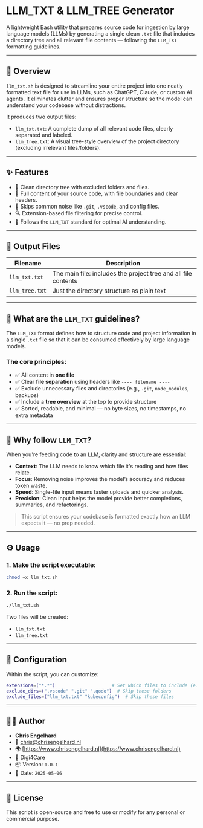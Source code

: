 # LLM_TXT & LLM_TREE Generator

A lightweight Bash utility that prepares source code for ingestion by large language models (LLMs) by generating a single clean `.txt` file that includes a directory tree and all relevant file contents — following the `LLM_TXT` formatting guidelines.

---

## 📌 Overview

`llm_txt.sh` is designed to streamline your entire project into one neatly formatted text file for use in LLMs, such as ChatGPT, Claude, or custom AI agents. It eliminates clutter and ensures proper structure so the model can understand your codebase without distractions.

It produces two output files:
- `llm_txt.txt`: A complete dump of all relevant code files, clearly separated and labeled.
- `llm_tree.txt`: A visual tree-style overview of the project directory (excluding irrelevant files/folders).

---

## ✨ Features

- 📂 Clean directory tree with excluded folders and files.
- 📄 Full content of your source code, with file boundaries and clear headers.
- 🚫 Skips common noise like `.git`, `.vscode`, and config files.
- 🔍 Extension-based file filtering for precise control.
- 🤖 Follows the `LLM_TXT` standard for optimal AI understanding.

---

## 📁 Output Files

| Filename         | Description                                                  |
|------------------|--------------------------------------------------------------|
| `llm_txt.txt`    | The main file: includes the project tree and all file contents |
| `llm_tree.txt`   | Just the directory structure as plain text                    |

---

## 📜 What are the `LLM_TXT` guidelines?

The `LLM_TXT` format defines how to structure code and project information in a single `.txt` file so that it can be consumed effectively by large language models.

### The core principles:

- ✅ All content in **one file**
- ✅ Clear **file separation** using headers like `---- filename ----`
- ✅ Exclude unnecessary files and directories (e.g., `.git`, `node_modules`, backups)
- ✅ Include a **tree overview** at the top to provide structure
- ✅ Sorted, readable, and minimal — no byte sizes, no timestamps, no extra metadata

---

## 🧠 Why follow `LLM_TXT`?

When you're feeding code to an LLM, clarity and structure are essential:

- **Context**: The LLM needs to know which file it's reading and how files relate.
- **Focus**: Removing noise improves the model’s accuracy and reduces token waste.
- **Speed**: Single-file input means faster uploads and quicker analysis.
- **Precision**: Clean input helps the model provide better completions, summaries, and refactorings.

> This script ensures your codebase is formatted exactly how an LLM expects it — no prep needed.

---

## ⚙️ Usage

### 1. Make the script executable:
```bash
chmod +x llm_txt.sh
````

### 2. Run the script:

```bash
./llm_txt.sh
```

Two files will be created:

* `llm_txt.txt`
* `llm_tree.txt`

---

## 🔧 Configuration

Within the script, you can customize:

```bash
extensions=("*.*")                     # Set which files to include (e.g., "*.js" "*.php")
exclude_dirs=(".vscode" ".git" ".qodo")  # Skip these folders
exclude_files=("llm_txt.txt" "kubeconfig")  # Skip these files
```

---

## 👨‍💻 Author

* **Chris Engelhard**
* 📧 [chris@chrisengelhard.nl](mailto:chris@chrisengelhard.nl)
* 🌍 [https://www.chrisengelhard.nl](https://www.chrisengelhard.nl)
* 🏢 Digi4Care
* 📦 Version: `1.0.1`
* 📅 Date: `2025-05-06`

---

## 🪪 License

This script is open-source and free to use or modify for any personal or commercial purpose.